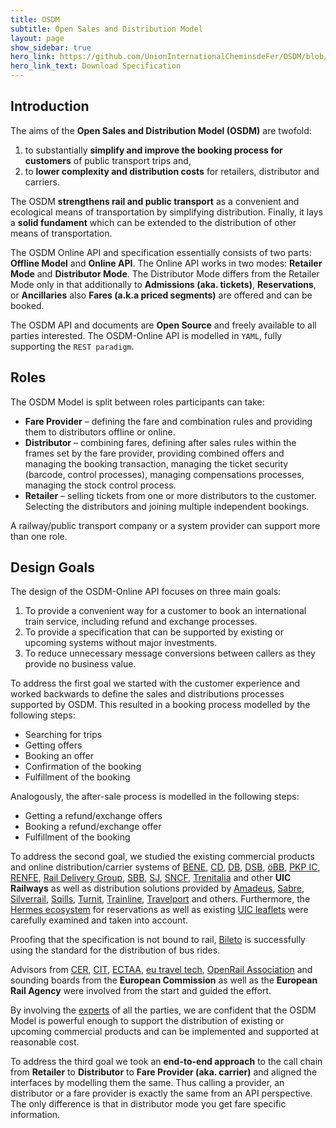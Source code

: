 ```yaml
---
title: OSDM
subtitle: Open Sales and Distribution Model
layout: page
show_sidebar: true
hero_link: https://github.com/UnionInternationalCheminsdeFer/OSDM/blob/master/specification/v3.2/IRS-90918-10-v3.2.0.pdf
hero_link_text: Download Specification
---
```


## Introduction

The aims of the **Open Sales and Distribution Model (OSDM)** are twofold:

1. to substantially **simplify and improve the booking process for customers**
   of public transport trips and,
2. to **lower complexity and distribution costs** for retailers, distributor and
   carriers.

The OSDM **strengthens rail and public transport** as a convenient and
ecological means of transportation by simplifying distribution. Finally, it lays
a **solid fundament** which can be extended to the distribution of other means
of transportation.

The OSDM Online API and specification essentially consists of two parts:
**Offline Model** and **Online API**. The Online API works in two modes:
**Retailer Mode** and **Distributor Mode**. The Distributor Mode differs from
the Retailer Mode only in that additionally to **Admissions (aka. tickets)**,
**Reservations**, or **Ancillaries** also **Fares (a.k.a priced segments)** are
offered and can be booked.

The OSDM API and documents are **Open Source** and freely available to all
parties interested. The OSDM-Online API is modelled in `YAML`, fully supporting
the `REST paradigm`.

## Roles

The OSDM Model is split between roles participants can take:

- **Fare Provider** – defining the fare and combination rules and providing them
  to distributors offline or online.
- **Distributor** – combining fares, defining after sales rules within the
  frames set by the fare provider, providing combined offers and managing the
  booking transaction, managing the ticket security (barcode, control
  processes), managing compensations processes, managing the stock control
  process.
- **Retailer** – selling tickets from one or more distributors to the customer.
  Selecting the distributors and joining multiple independent bookings.

A railway/public transport company or a system provider can support more than
one role.

## Design Goals

The design of the OSDM-Online API focuses on three main goals:

1. To provide a convenient way for a customer to book an international train
   service, including refund and exchange processes.
2. To provide a specification that can be supported by existing or upcoming
   systems without major investments.
3. To reduce unnecessary message conversions between callers as they provide no
   business value.

To address the first goal we started with the customer experience and worked
backwards to define the sales and distributions processes supported by OSDM.
This resulted in a booking process modelled by the following steps:

- Searching for trips
- Getting offers
- Booking an offer
- Confirmation of the booking
- Fulfillment of the booking

Analogously, the after-sale process is modelled in the following steps:

- Getting a refund/exchange offers
- Booking a refund/exchange offer
- Fulfillment of the booking

To address the second goal, we studied the existing commercial products and
online distribution/carrier systems of [BENE](https://www.benerail.com),
[CD](https://www.cd.cz/), [DB](https://www.bahn.de/),
[DSB](https://www.dsb.dk/en/), [öBB](https://www.oebb.at/),
[PKP IC](https://www.intercity.pl/), [RENFE](https://www.renfe.com/),
[Rail Delivery Group](https://www.raildeliverygroup.com),
[SBB](https://www.sbb.ch), [SJ](https://www.sj.se/),
[SNCF](https://www.sncf.fr), [Trenitalia](https://www.trenitalia.com/) and other
**UIC Railways** as well as distribution solutions provided by
[Amadeus](https://amadeus.com/), [Sabre](https://www.sabre.com/),
[Silverrail](https://www.silverrailtech.com/), [Sqills](https://sqills.com/),
[Turnit](https://turnit.com), [Trainline](https://www.thetrainline.com/),
[Travelport](https://www.travelport.com/) and others. Furthermore, the
[Hermes ecosystem](https://www.hitrail.com/hermes-ecosystem) for reservations as
well as existing [UIC leaflets](https://www.shop-etf.com/en/leaflets-irs) were
carefully examined and taken into account.

Proofing that the specification is not bound to rail,
[Bileto](https://www.bileto.com/en) is successfully using the standard for the
distribution of bus rides.

Advisors from [CER](https://www.cer.be/), [CIT](https://www.cit-rail.org/en/),
[ECTAA](https://www.ectaa.org/en), [eu travel tech](https://eutraveltech.eu/),
[OpenRail Association](https://openrailassociation.org/) and sounding boards
from the **European Commission** as well as the **European Rail Agency** were
involved from the start and guided the effort.

By involving the [experts](./team) of all the parties, we are confident that the
OSDM Model is powerful enough to support the distribution of existing or
upcoming commercial products and can be implemented and supported at reasonable
cost.

To address the third goal we took an **end-to-end approach** to the call chain
from **Retailer** to **Distributor** to **Fare Provider (aka. carrier)** and
aligned the interfaces by modelling them the same. Thus calling a provider, an
distributor or a fare provider is exactly the same from an API perspective. The
only difference is that in distributor mode you get fare specific information.
